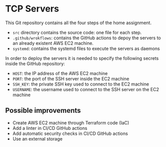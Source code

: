 # TCP Servers

This Git repository contains all the four steps of the home assignment.

- `src` directory contains the source code: one file for each step.
- `.github/wrokflows`: contains the GitHub actions to depoy the servers to an already existent AWS EC2 machine.
- `systemd`: contains the systemd files to execute the servers as daemons

In order to deploy the servers it is needed to specify the following secrets inside the GitHub repository:

- `HOST`: the IP address of the AWS EC2 machine
- `PORT`: the port of the SSH server inside the EC2 machine
- `SSH_KEY`: the private SSH key used to connect to the EC2 machine
- `USERNAME`: the username used to connect to the SSH server on the EC2 machine

## Possible improvements

- Create AWS EC2 machine through Terraform code (IaC)
- Add a linter in CI/CD GitHub actions
- Add automatic security checks in CI/CD GitHub actions
- Use an external storage

